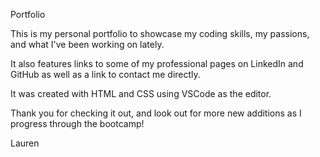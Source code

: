 Portfolio

This is my personal portfolio to showcase my coding skills, my passions, and what I've been working on lately.

It also features links to some of my professional pages on LinkedIn and GitHub as well as a link to contact me directly.  

It was created with HTML and CSS using VSCode as the editor.

Thank you for checking it out, and look out for more new additions as I progress through the bootcamp!

Lauren
